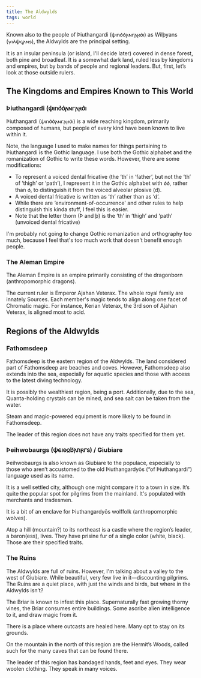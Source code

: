 ```yaml
---
title: The Aldwylds
tags: world
---
```


Known also to the people of Þiuthangardi (𐌸𐌹𐌿𐌳𐌳𐌰𐌽𐌲𐌰𐍂𐌳𐌹) as Wilþyans (𐍅𐌹𐌻𐌸𐌾𐌰𐌽𐍃), the Aldwylds are the principal setting. 

It is an insular peninsula (or island, I'll decide later) covered in dense forest, both pine and broadleaf. It is a somewhat dark land, ruled less by kingdoms and empires, but by bands of people and regional leaders. But, first, let’s look at those outside rulers.

## The Kingdoms and Empires Known to This World

### Þiuthangardi (𐌸𐌹𐌿𐌳𐌳𐌰𐌽𐌲𐌰𐍂𐌳𐌹

Þiuthangardi (𐌸𐌹𐌿𐌳𐌳𐌰𐌽𐌲𐌰𐍂𐌳𐌹) is a wide reaching kingdom, primarily composed of humans, but people of every kind have been known to live within it.

Note, the language I used to make names for things pertaining to Þiuthangardi is the Gothic language. I use both the Gothic alphabet and the romanization of Gothic to write these words. However, there are some modifications:

- To represent a voiced dental fricative (the ‘th’ in ‘father’, but not the ‘th’ of ‘thigh’ or ‘path’), I represent it in the Gothic alphabet with 𐌳𐌳, rather than 𐌳, to distinguish it from the voiced alveolar plosive (d).   
- A voiced dental fricative is written as ‘th’ rather than as ‘d’.   
- While there are ‘environment-of-occurrence' and other rules to help distinguish this kinda stuff, I feel this is easier.  
- Note that the letter thorn (Þ and þ) is the ‘th’ in ‘thigh’ and ‘path’ (unvoiced dental fricative)

I'm probably not going to change Gothic romanization and orthography too much, because I feel that's too much work that doesn't benefit enough people.

### The Aleman Empire

The Aleman Empire is an empire primarily consisting of the dragonborn (anthropomorphic dragons).

The current ruler is Emperor Ajahan Veterax. The whole royal family are innately Sources. Each member's magic tends to align along one facet of Chromatic magic. For instance, Kerian Veterax, the 3rd son of Ajahan Veterax, is aligned most to acid.

## Regions of the Aldwylds

### Fathomsdeep

Fathomsdeep is the eastern region of the Aldwylds. The land considered part of Fathomsdeep are beaches and coves. However, Fathomsdeep also extends into the sea, especially for aquatic species and those with access to the latest diving technology.

It is possibly the wealthiest region, being a port. Additionally, due to the sea, Quanta-holding crystals can be mined, and sea salt can be taken from the water.

Steam and magic-powered equipment is more likely to be found in Fathomsdeep.

The leader of this region does not have any traits specified for them yet.

### Þeihwobaurgs (𐌸𐌴𐌹𐍈𐍉𐌱𐌰𐌿𐍂𐌲𐍃) / Giubiare 

Þeihwobaurgs is also known as Giubiare to the populace, especially to those who aren’t accustomed to the old Þiuthangardyōs (“of Þiuthangardi”) language used as its name.

It is a well settled city, although one might compare it to a town in size. It’s quite the popular spot for pilgrims from the mainland. It's populated with merchants and tradesmen. 

It is a bit of an enclave for Þiuthangardyōs wolffolk (anthropomorphic wolves).

Atop a hill (mountain?) to its northeast is a castle where the region’s leader, a baron(ess), lives. They have prisine fur of a single color (white, black). Those are their specified traits.

### The Ruins

The Aldwylds are full of ruins. However, I'm talking about a valley to the west of Giubiare. While beautiful, very few live in it—discounting pilgrims. The Ruins are a quiet place, with just the winds and birds, but where in the Aldwylds isn’t?

The Briar is known to infest this place. Supernaturally fast growing thorny vines, the Briar consumes entire buildings. Some ascribe alien intelligence to it, and draw magic from it. 

There is a place where outcasts are healed here. Many opt to stay on its grounds.

On the mountain in the north of this region are the Hermit’s Woods, called such for the many caves that can be found there.

The leader of this region has bandaged hands, feet and eyes. They wear woolen clothing. They speak in many voices. 




